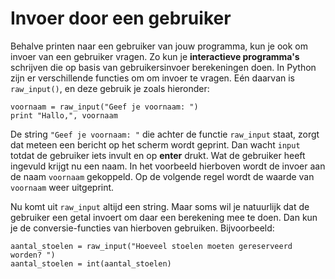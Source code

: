 # Invoer door een gebruiker

Behalve printen naar een gebruiker van jouw programma, kun je ook om invoer van een gebruiker vragen. Zo kun je **interactieve programma's** schrijven die op basis van gebruikersinvoer berekeningen doen. In Python zijn er verschillende functies om om invoer te vragen. Eén daarvan is `raw_input()`, en deze gebruik je zoals hieronder:

	voornaam = raw_input("Geef je voornaam: ")
	print "Hallo,", voornaam

De string `"Geef je voornaam: "` die achter de functie `raw_input` staat, zorgt dat meteen een bericht op het scherm wordt geprint. Dan wacht `input` totdat de gebruiker iets invult en op **enter** drukt. Wat de gebruiker heeft ingevuld krijgt nu een naam. In het voorbeeld hierboven wordt de invoer aan de naam `voornaam` gekoppeld. Op de volgende regel wordt de waarde van `voornaam` weer uitgeprint.

Nu komt uit `raw_input` altijd een string. Maar soms wil je natuurlijk dat de gebruiker een getal invoert om daar een berekening mee te doen. Dan kun je de conversie-functies van hierboven gebruiken. Bijvoorbeeld:

	aantal_stoelen = raw_input("Hoeveel stoelen moeten gereserveerd worden? ")
	aantal_stoelen = int(aantal_stoelen)
